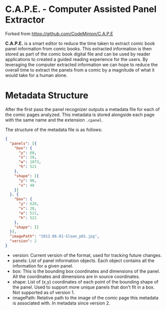 # C.A.P.E. - Computer Assisted Panel Extractor

Forked from <https://github.com/CodeMinion/C.A.P.E>

**C.A.P.E.** is a smart editor to reduce the time taken to extract comic book panel information from comic books. This extracted information is then stored as part of the comic book digital file and can be used by reader applications to created a guided reading experience for the users. By leveraging the computer extracted information we can hope to reduce the overall time to extract the panels from a comic by a magnitude of what it would take for a human alone.

# Metadata Structure

After the first pass the panel recognizer outputs a metadata file for each of the comic pages analyzed. This metadata is stored alongside each page with the same name and the extension `.cpanel`.

The structure of the metadata file is as follows:

```json
{
  "panels": [{
    "box": {
      "y": 68,
      "x": 28,
      "w": 1073,
      "h": 521
    },
    "shape": [{
      "y": 90,
      "x": 48
    }]
  }, {
    "box": {
      "y": 620,
      "x": 28,
      "w": 521,
      "h": 521
    },
    "shape": []
  }],
  "imagePath": "2013.06.01-Sloan_p01.jpg",
  "version": 2
}
```

-   version: Current version of the format, used for tracking future changes.
-   panels: List of panel information objects. Each object contains all the information for a given panel.
-   box: This is the bounding box coordinates and dimensions of the panel. All the coordinates and dimensions are in source coordinates.
-   shape: List of (x,y) coordinates of each point of the bounding shape of the panel. Used to support more unique panels that don't fit in a box. Not supported as of version 1.
-   imagePath: Relative path to the image of the comic page this metadata is associated with. In metadata since version 2.
